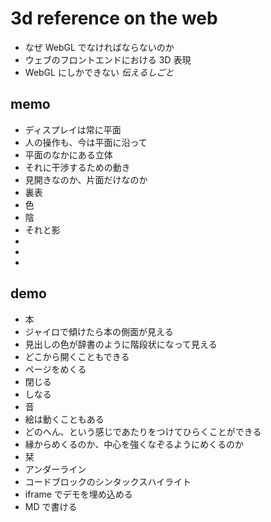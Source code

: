 
# 3d reference on the web

* なぜ WebGL でなければならないのか
* ウェブのフロントエンドにおける 3D 表現
* WebGL にしかできない *伝えるしごと*

## memo

* ディスプレイは常に平面
* 人の操作も、今は平面に沿って
* 平面のなかにある立体
* それに干渉するための動き
* 見開きなのか、片面だけなのか
* 裏表
* 色
* 陰
* それと影
* 
* 
* 

## demo

* 本
* ジャイロで傾けたら本の側面が見える
* 見出しの色が辞書のように階段状になって見える
* どこから開くこともできる
* ページをめくる
* 閉じる
* しなる
* 音
* 絵は動くこともある
* どのへん、という感じであたりをつけてひらくことができる
* 縁からめくるのか、中心を強くなぞるようにめくるのか
* 栞
* アンダーライン
* コードブロックのシンタックスハイライト
* iframe でデモを埋め込める
* MD で書ける

